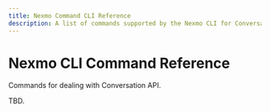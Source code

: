 ```yaml
---
title: Nexmo Command CLI Reference
description: A list of commands supported by the Nexmo CLI for Conversation API
---
```


# Nexmo CLI Command Reference

Commands for dealing with Conversation API.

TBD.
